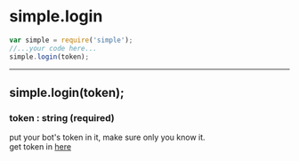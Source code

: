 # simple.login #
```js
var simple = require('simple');
//...your code here...
simple.login(token);
```
---
## simple.login(token); ##
### token : string (required) ###
put your bot's token in it, make sure only you know it.  
get token in [here](https://discordapp.com/developers/applications/)  